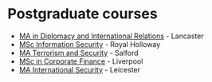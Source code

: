 # Postgraduate courses

 * [MA in Diplomacy and International Relations](http://www.lancaster.ac.uk/ppr/postgraduate/distance-learning/ma-diplomacy-and-international-relations/) - Lancaster
 * [MSc Information Security](http://www.londoninternational.ac.uk/infosec/) - Royal Holloway
 * [MA Terrorism and Security](http://www.salford.ac.uk/pgt-courses/terrorism-and-security) - Salford
 * [MSc in Corporate Finance](http://info.university-liverpool-online.com/programmes/management/msc-in-corporate-finance) - Liverpool
 * [MA International Security](http://www2.le.ac.uk/departments/politics/distance-learning/international-security) - Leicester
